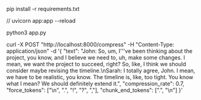 pip install -r requirements.txt

// uvicorn app:app --reload

python3 app.py

curl -X POST "http://localhost:8000/compress" -H "Content-Type: application/json" -d '{
    "text": "John: So, um, I'\''ve been thinking about the project, you know, and I believe we need to, uh, make some changes. I mean, we want the project to succeed, right? So, like, I think we should consider maybe revising the timeline.\nSarah: I totally agree, John. I mean, we have to be realistic, you know. The timeline is, like, too tight. You know what I mean? We should definitely extend it.",
    "compression_rate": 0.7,
    "force_tokens": ["\n", ".", "!", "?", ","],
    "chunk_end_tokens": [".", "\n"]
}'
